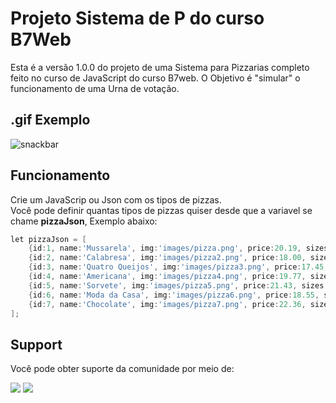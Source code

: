 

# Projeto Sistema de P do curso B7Web
Esta é a versão 1.0.0 do projeto de uma Sistema para Pizzarias completo feito no curso de JavaScript do curso  B7web. O Objetivo é "simular" o funcionamento de uma Urna de votação.

## .gif Exemplo
![snackbar](https://github.com/juniornsantos/sistema_pizzaria/blob/main/pizz.gif)

## Funcionamento
Crie um JavaScrip ou Json com os tipos de pizzas.
<br />Você pode definir quantas tipos de pizzas quiser desde que a variavel se chame **pizzaJson**, Exemplo abaixo:

```go
let pizzaJson = [
    {id:1, name:'Mussarela', img:'images/pizza.png', price:20.19, sizes:['100g', '530g', '860g'], description:'Descrição da pizza em mais de uma linha muito legal bem interessante'},
    {id:2, name:'Calabresa', img:'images/pizza2.png', price:18.00, sizes:['320g', '530g', '860g'], description:'Descrição da pizza em mais de uma linha muito legal bem interessante'},
    {id:3, name:'Quatro Queijos', img:'images/pizza3.png', price:17.45, sizes:['320g', '530g', '860g'], description:'Descrição da pizza em mais de uma linha muito legal bem interessante'},
    {id:4, name:'Americana', img:'images/pizza4.png', price:19.77, sizes:['320g', '530g', '860g'], description:'Descrição da pizza em mais de uma linha muito legal bem interessante'},
    {id:5, name:'Sorvete', img:'images/pizza5.png', price:21.43, sizes:['320g', '530g', '860g'], description:'Descrição da pizza em mais de uma linha muito legal bem interessante'},
    {id:6, name:'Moda da Casa', img:'images/pizza6.png', price:18.55, sizes:['320g', '530g', '860g'], description:'Descrição da pizza em mais de uma linha muito legal bem interessante'},
    {id:7, name:'Chocolate', img:'images/pizza7.png', price:22.36, sizes:['320g', '530g', '860g'], description:'Descrição da pizza em mais de uma linha muito legal bem interessante'}
];
```


## Support
Você pode obter suporte da comunidade por meio de:

<a href = "https://api.whatsapp.com/send?phone=5588998686890"><img src="https://img.shields.io/badge/WhatsApp-25D366?style=for-the-badge&logo=whatsapp&logoColor=white" target="_blank"></a>
<a href = "https://t.me/JuniorNogueira"><img src="https://img.shields.io/badge/Telegram-2CA5E0?style=for-the-badge&logo=telegram&logoColor=white" target="_blank"></a>
